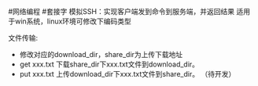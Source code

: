 
#网络编程 #套接字
模拟SSH：实现客户端发到命令到服务端，并返回结果
适用于win系统，linux环境可修改下编码类型

文件传输: 
 - 修改对应的download_dir，share_dir为上传下载地址
 - get xxx.txt    下载share_dir下xxx.txt文件到download_dir。
 - put xxx.txt    上传download_dir下xxx.txt文件到share_dir。 （待开发）



